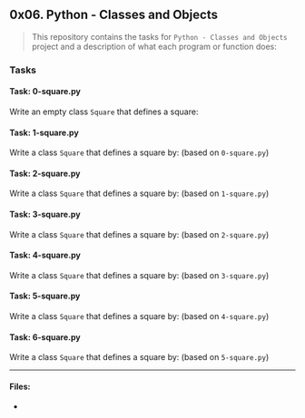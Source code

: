 ## 0x06. Python - Classes and Objects

> This repository contains the tasks for `Python - Classes and Objects` project and a description of what each program or function does:

### Tasks

#### Task: 0-square.py
Write an empty class `Square` that defines a square:

#### Task: 1-square.py
Write a class `Square` that defines a square by: (based on `0-square.py`)

#### Task: 2-square.py
Write a class `Square` that defines a square by: (based on `1-square.py`)

#### Task: 3-square.py
Write a class `Square` that defines a square by: (based on `2-square.py`)

#### Task: 4-square.py
Write a class `Square` that defines a square by: (based on `3-square.py`)

#### Task: 5-square.py
Write a class `Square` that defines a square by: (based on `4-square.py`)

#### Task: 6-square.py
Write a class `Square` that defines a square by: (based on `5-square.py`)

___

#### Files:

* []()


